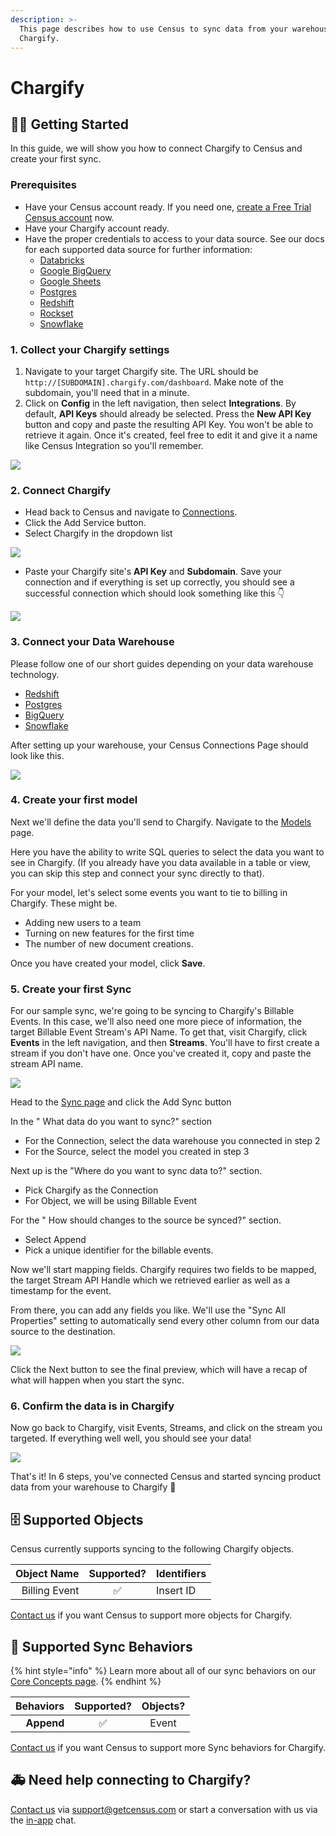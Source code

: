 ```yaml
---
description: >-
  This page describes how to use Census to sync data from your warehouse to
  Chargify.
---
```


# Chargify

## 🏃‍♀️ Getting Started

In this guide, we will show you how to connect Chargify to Census and create your first sync.

### Prerequisites

* Have your Census account ready. If you need one, [create a Free Trial Census account](https://app.getcensus.com) now.
* Have your Chargify account ready.
* Have the proper credentials to access to your data source. See our docs for each supported data source for further information:
  * [Databricks](https://docs.getcensus.com/sources/databricks)
  * [Google BigQuery](https://docs.getcensus.com/sources/google-bigquery)
  * [Google Sheets](https://docs.getcensus.com/sources/google-sheets)
  * [Postgres](https://docs.getcensus.com/sources/postgres)
  * [Redshift](https://docs.getcensus.com/sources/redshift)
  * [Rockset](https://docs.getcensus.com/sources/rockset)
  * [Snowflake](https://docs.getcensus.com/sources/snowflake)

### 1. Collect your Chargify settings

1. Navigate to your target Chargify site. The URL should be `http://[SUBDOMAIN].chargify.com/dashboard`. Make note of the subdomain, you'll need that in a minute.
2. Click on **Config** in the left navigation, then select **Integrations**. By default, **API Keys** should already be selected. Press the **New API Key** button and copy and paste the resulting API Key. You won't be able to retrieve it again. Once it's created, feel free to edit it and give it a name like Census Integration so you'll remember.&#x20;

![](../.gitbook/assets/screely-1637377208093.png)



### 2. Connect Chargify

* Head back to Census and navigate to [Connections](https://app.getcensus.com/connections).
* Click the Add Service button.
* Select Chargify in the dropdown list

![](../.gitbook/assets/screely-1637376508709.png)

* Paste your Chargify site's **API Key** and **Subdomain**. Save your connection and if everything is set up correctly, you should see a successful connection which should look something like this 👇

![](../.gitbook/assets/screely-1637377540126.png)

### 3. Connect your Data Warehouse

Please follow one of our short guides depending on your data warehouse technology.

* [Redshift](https://help.getcensus.com/article/10-configuring-redshift-postgresql-access)
* [Postgres](https://help.getcensus.com/article/10-configuring-redshift-postgresql-access)
* [BigQuery](https://help.getcensus.com/article/21-configuring-bigquery-access)
* [Snowflake](https://help.getcensus.com/article/8-configuring-snowflake-access)

After setting up your warehouse, your Census Connections Page should look like this.

![](../.gitbook/assets/screely-1637377853269.png)

### 4. Create your first model

Next we'll define the data you'll send to Chargify. Navigate to the [Models](https://app.getcensus.com/models) page.

Here you have the ability to write SQL queries to select the data you want to see in Chargify. (If you already have you data available in a table or view, you can skip this step and connect your sync directly to that).

For your model, let's select some events you want to tie to billing in Chargify. These might be.

* Adding new users to a team
* Turning on new features for the first time
* The number of new document creations.

Once you have created your model, click **Save**.&#x20;

### 5. Create your first Sync

For our sample sync, we're going to be syncing to Chargify's Billable Events. In this case, we'll also need one more piece of information, the target Billable Event Stream's API Name. To get that, visit Chargify, click **Events** in the left navigation, and then **Streams**. You'll have to first create a stream if you don't have one. Once you've created it, copy and paste the stream API name.&#x20;

![](../.gitbook/assets/screely-1637378899558.png)

Head to the [Sync page](https://app.getcensus.com/syncs) and click the Add Sync button

In the " What data do you want to sync?" section

* For the Connection, select the data warehouse you connected in step 2
* For the Source, select the model you created in step 3

Next up is the "Where do you want to sync data to?" section.

* Pick Chargify as the Connection
* For Object, we will be using Billable Event

For the " How should changes to the source be synced?" section.&#x20;

* Select Append
* Pick a unique identifier for the billable events.&#x20;

Now we'll start mapping fields. Chargify requires two fields to be mapped, the target Stream API Handle which we retrieved earlier as well as a timestamp for the event.&#x20;

From there, you can add any fields you like. We'll use the "Sync All Properties" setting to automatically send every other column from our data source to the destination.

![](../.gitbook/assets/screely-1637380021286.png)

Click the Next button to see the final preview, which will have a recap of what will happen when you start the sync.

### 6. Confirm the data is in Chargify

Now go back to Chargify, visit Events, Streams, and click on the stream you targeted. If everything well well, you should see your data!

![](../.gitbook/assets/screely-1637380254724.png)

That's it! In 6 steps, you've connected Census and started syncing product data from your warehouse to Chargify 🎉

## 🗄 Supported Objects

Census currently supports syncing to the following Chargify objects.

| **Object Name** | **Supported?** | Identifiers |
| --------------: | :------------: | ----------- |
|   Billing Event |        ✅       | Insert ID   |

[Contact us](mailto:support@getcensus.com) if you want Census to support more objects for Chargify.

## 🔄 Supported Sync Behaviors

{% hint style="info" %}
Learn more about all of our sync behaviors on our [Core Concepts page](../basics/core-concept/#the-different-sync-behaviors).
{% endhint %}

| **Behaviors** | **Supported?** | **Objects?** |
| ------------: | :------------: | :----------: |
|    **Append** |        ✅       |     Event    |

[Contact us](mailto:support@getcensus.com) if you want Census to support more Sync behaviors for Chargify.

## 🚑 Need help connecting to Chargify?

[Contact us](mailto:support@getcensus.com) via support@getcensus.com or start a conversation with us via the [in-app](https://app.getcensus.com) chat.
